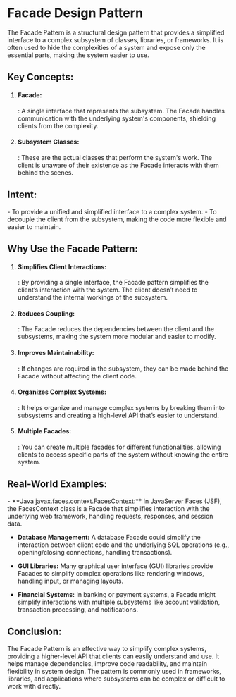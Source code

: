 <h1>Facade Design Pattern</h1>
The Facade Pattern is a structural design pattern that provides a simplified interface to a complex subsystem of classes, libraries, or frameworks. It is often used to hide the complexities of a system and expose only the essential parts, making the system easier to use.

<h2>Key Concepts:</h2>

1. <h4>Facade: </h4>
    : A single interface that represents the subsystem. The Facade handles communication with the underlying system's components, shielding clients from the complexity.

2. <h4>Subsystem Classes: </h4>
    : These are the actual classes that perform the system's work. The client is unaware of their existence as the Facade interacts with them behind the scenes.

<h2>Intent: </h2>
- To provide a unified and simplified interface to a complex system.
- To decouple the client from the subsystem, making the code more flexible and easier to maintain.

<h2>Why Use the Facade Pattern:</h2>

1. <h4>Simplifies Client Interactions:</h4>
    : By providing a single interface, the Facade pattern simplifies the client’s interaction with the system. The client doesn’t need to understand the internal workings of the subsystem.

2. <h4>Reduces Coupling:</h4>
    : The Facade reduces the dependencies between the client and the subsystems, making the system more modular and easier to modify.

3. <h4>Improves Maintainability:</h4>
    : If changes are required in the subsystem, they can be made behind the Facade without affecting the client code.

4. <h4>Organizes Complex Systems:</h4>
    : It helps organize and manage complex systems by breaking them into subsystems and creating a high-level API that’s easier to understand.

5. <h4>Multiple Facades:</h4>
    : You can create multiple facades for different functionalities, allowing clients to access specific parts of the system without knowing the entire system.


<h2>Real-World Examples:</h2>
- **Java javax.faces.context.FacesContext:** In JavaServer Faces (JSF), the FacesContext class is a Facade that simplifies interaction with the underlying web framework, handling requests, responses, and session data.


- **Database Management:** A database Facade could simplify the interaction between client code and the underlying SQL operations (e.g., opening/closing connections, handling transactions).


- **GUI Libraries:** Many graphical user interface (GUI) libraries provide Facades to simplify complex operations like rendering windows, handling input, or managing layouts.


- **Financial Systems:** In banking or payment systems, a Facade might simplify interactions with multiple subsystems like account validation, transaction processing, and notifications.



<h2>Conclusion:</h2>
The Facade Pattern is an effective way to simplify complex systems, providing a higher-level API that clients can easily understand and use. It helps manage dependencies, improve code readability, and maintain flexibility in system design. The pattern is commonly used in frameworks, libraries, and applications where subsystems can be complex or difficult to work with directly.